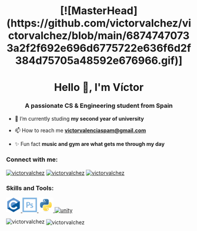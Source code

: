 <h1 align="center">[![MasterHead](https://github.com/victorvalchez/victorvalchez/blob/main/68747470733a2f2f692e696d6775722e636f6d2f384d75705a48592e676966.gif)]
<h1 align="center">Hello 👋, I'm Víctor</h1>
<h3 align="center">A passionate CS & Engineering student from Spain</h3>

- 🌱 I’m currently studing **my second year of university**

- 📫 How to reach me **victorvalenciaspam@gmail.com**

- ✨ Fun fact **music and gym are what gets me through my day**

<h3 align="left">Connect with me:</h3>
<p align="left">
<a href="https://twitter.com/victorvalchez" target="blank"><img align="center" src="https://raw.githubusercontent.com/rahuldkjain/github-profile-readme-generator/master/src/images/icons/Social/twitter.svg" alt="victorvalchez" height="30" width="40" /></a>
<a href="https://linkedin.com/in/victorvalchez" target="blank"><img align="center" src="https://raw.githubusercontent.com/rahuldkjain/github-profile-readme-generator/master/src/images/icons/Social/linked-in-alt.svg" alt="victorvalchez" height="30" width="40" /></a>
<a href="https://instagram.com/victorvalchez" target="blank"><img align="center" src="https://raw.githubusercontent.com/rahuldkjain/github-profile-readme-generator/master/src/images/icons/Social/instagram.svg" alt="victorvalchez" height="30" width="40" /></a>
</p>

<h3 align="left">Skills and Tools:</h3>
<p align="left"> <a href="https://www.cprogramming.com/" target="_blank" rel="noreferrer"> <img src="https://raw.githubusercontent.com/devicons/devicon/master/icons/c/c-original.svg" alt="c" width="40" height="40"/> </a> <a href="https://www.photoshop.com/en" target="_blank" rel="noreferrer"> <img src="https://raw.githubusercontent.com/devicons/devicon/master/icons/photoshop/photoshop-line.svg" alt="photoshop" width="40" height="40"/> </a> <a href="https://www.python.org" target="_blank" rel="noreferrer"> <img src="https://raw.githubusercontent.com/devicons/devicon/master/icons/python/python-original.svg" alt="python" width="40" height="40"/> </a> <a href="https://unity.com/" target="_blank" rel="noreferrer"> <img src="https://www.vectorlogo.zone/logos/unity3d/unity3d-icon.svg" alt="unity" width="40" height="40"/> </a> </p>

<p><img align="left" src="https://github-readme-stats.vercel.app/api/top-langs?username=victorvalchez&show_icons=true&locale=en&layout=compact" alt="victorvalchez" /></p>

<p>&nbsp;<img align="center" src="https://github-readme-stats.vercel.app/api?username=victorvalchez&show_icons=true&locale=en" alt="victorvalchez" /></p>

